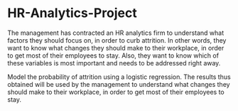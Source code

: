 # HR-Analytics-Project

The management has contracted an HR analytics firm to understand what factors they should focus on, in order to curb attrition. In other words, they want to know what changes they should make to their workplace, in order to get most of their employees to stay. Also, they want to know which of these variables is most important and needs to be addressed right away.

Model the probability of attrition using a logistic regression. The results thus obtained will be used by the management to understand what changes they should make to their workplace, in order to get most of their employees to stay.
